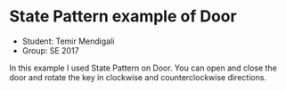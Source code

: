 # State Pattern example of Door

* Student: Temir Mendigali
* Group: SE 2017

In this example I used State Pattern on Door. You can open and close the door and rotate the key in clockwise and counterclockwise directions.